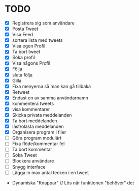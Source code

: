 # TODO 
- [x] Registrera sig som användare
- [x] Posta Tweet 
- [x] Visa Feed
- [x] sortera lista med tweets
- [x] Visa egen Profil
- [x] Ta bort tweet
- [x] Söka profil
- [x] Visa någons Profil
- [x] Följa
- [x] sluta följa
- [x] Gilla
- [x] Fixa menyerna så man kan gå tillbaka
- [x] Retweet
- [x] Endast en av samma användarnamn 
- [x] kommentera tweets
- [X] visa kommentarer
- [x] Skicka privata meddelanden
- [x] Ta bort meddelanden 
- [x] läst/olästa meddelanden
- [x] Organisera program i filer
- [ ] Göra program modulärt
- [ ] Fixa flöde/kommentar fel
- [ ] Ta bort kommentar
- [ ] Söka Tweet
- [ ] Blockera användare
- [ ] Snygg interface
- [ ] Lägga in max antal tecken i en tweet
- Dynamiska "Knappar" // Lös när funktionen "behöver" det